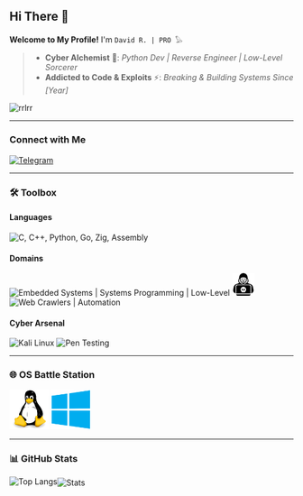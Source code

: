 ## **Hi There 👋**  
**Welcome to My Profile!** I'm `𝙳𝚊𝚟𝚒𝚍 𝚁. | 𝙿𝚁𝙾 𓅃`  
> - **Cyber Alchemist** 🔮: *Python Dev | Reverse Engineer | Low-Level Sorcerer*  
> - **Addicted to Code & Exploits** ⚡: *Breaking & Building Systems Since [Year]*  
<p align="left"> <img src="https://komarev.com/ghpvc/?username=rrlrr&label=Profile%20views&color=0e75b6&style=flat" alt="rrlrr" height="22"/> </p>

---

### **Connect with Me**  
<p align="left">
<a href="https://t.me/K666666" target="_blank"><img align="center" src="https://user-images.githubusercontent.com/49933115/139837223-bf23d3a9-4638-4e17-994a-ac8678d5f517.png" alt="Telegram" height="45"/></a>
</p>

---

### **🛠️ Toolbox**  
#### **Languages**  
<img src="https://skillicons.dev/icons?i=c,cpp,py,go,zig,assembly" title="C, C++, Python, Go, Zig, Assembly" />  

#### **Domains**  
<img src="https://skillicons.dev/icons?i=linux,raspberrypi,arduino" title="Embedded Systems | Systems Programming | Low-Level" />  
<img src="img/hacker.png" alt="Reverse Engineering" width="40" title="Reverse Engineering"/>  
<img src="https://skillicons.dev/icons?i=github,git,docker" title="Web Crawlers | Automation" />  

#### **Cyber Arsenal**  
<img src="https://skillicons.dev/icons?i=kali" title="Kali Linux" />  
<img src="https://img.icons8.com/color/48/000000/cyber-security.png" width="40" title="Pen Testing"/>  

---

### **🌐 OS Battle Station**  
<img src="https://raw.githubusercontent.com/devicons/devicon/master/icons/linux/linux-original.svg" alt="Kali/Linux" width="70" height="70"/>  
<img src="https://raw.githubusercontent.com/devicons/devicon/master/icons/windows8/windows8-original.svg" alt="Windows" width="70" height="70"/>  

---

### **📊 GitHub Stats**  
<p align="left">
<img align="left" src="https://github-readme-stats.vercel.app/api/top-langs?username=rrlrr&show_icons=true&locale=en&layout=compact&theme=tokyonight" alt="Top Langs" />
<img align="center" src="https://github-readme-stats.vercel.app/api?username=rrlrr&show_icons=true&locale=en&theme=tokyonight" alt="Stats" />
</p>
